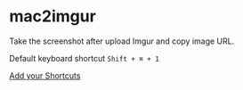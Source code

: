 # mac2imgur
Take the screenshot after upload Imgur and copy image URL.

Default keyboard shortcut `Shift + ⌘ + 1`

[Add your Shortcuts](https://www.icloud.com/shortcuts/274b9b8e104d4a79b4500a9752727278 "Add your Shortcuts")

